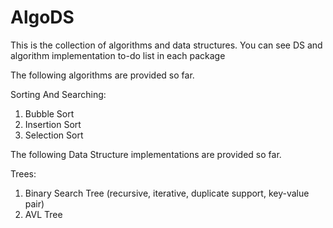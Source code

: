 # AlgoDS
This is the collection of algorithms and data structures.
You can see DS and algorithm implementation to-do list in each package

The following algorithms are provided so far.

Sorting And Searching:
1) Bubble Sort
2) Insertion Sort
3) Selection Sort

The following Data Structure implementations are provided so far.

Trees:
1) Binary Search Tree (recursive, iterative, duplicate support, key-value pair)
2) AVL Tree


